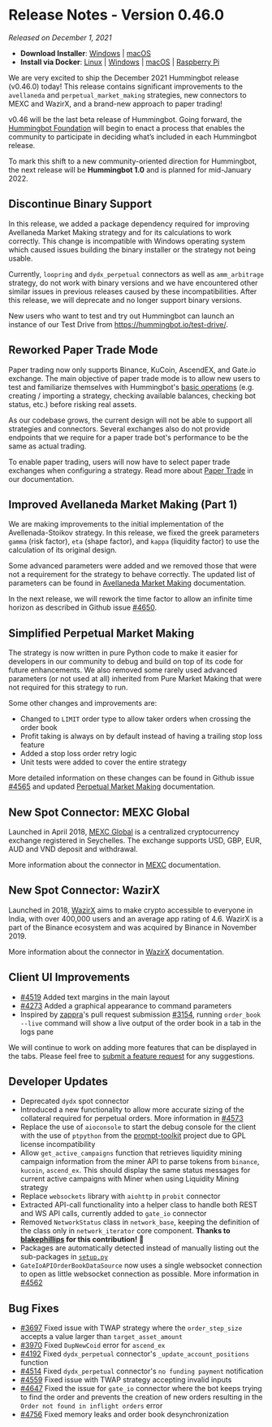 # Release Notes - Version 0.46.0

*Released on December 1, 2021*

- **Download Installer**: [Windows](https://dist.hummingbot.io/hummingbot_v0.46.0_setup.exe) | [macOS](https://dist.hummingbot.io/hummingbot_v0.46.0.dmg)
- **Install via Docker**: [Linux](/installation/docker/#linuxubuntu) | [Windows](/installation/docker/#windows) | [macOS](/installation/docker/#macos) | [Raspberry Pi](/installation/raspberry-pi/#install-via-docker)

We are very excited to ship the December 2021 Hummingbot release (v0.46.0) today! This release contains significant improvements to the `avellaneda` and `perpetual_market_making` strategies, new connectors to MEXC and WazirX, and a brand-new approach to paper trading!

v0.46 will be the last beta release of Hummingbot. Going forward, the [Hummingbot Foundation](https://hummingbot.io/blog/hummingbot-foundation/) will begin to enact a process that enables the community to participate in deciding what’s included in each Hummingbot release.

To mark this shift to a new community-oriented direction for Hummingbot, the next release will be **Hummingbot 1.0** and is planned for mid-January 2022.

## Discontinue Binary Support

In this release, we added a package dependency required for improving Avellaneda Market Making strategy and for its calculations to work correctly. This change is incompatible with Windows operating system which caused issues building the binary installer or the strategy not being usable.

Currently, `loopring` and `dydx_perpetual` connectors as well as `amm_arbitrage` strategy, do not work with binary versions and we have encountered other similar issues in previous releases caused by these incompatibilities. After this release, we will deprecate and no longer support binary versions.

New users who want to test and try out Hummingbot can launch an instance of our Test Drive from <https://hummingbot.io/test-drive/>.

## Reworked Paper Trade Mode

Paper trading now only supports Binance, KuCoin, AscendEX, and Gate.io exchange. The main objective of paper trade mode is to allow new users to test and familiarize themselves with Hummingbot's [basic operations](/operation) (e.g. creating / importing a strategy, checking available balances, checking bot status, etc.) before risking real assets.

As our codebase grows, the current design will not be able to support all strategies and connectors. Several exchanges also do not provide endpoints that we require for a paper trade bot's performance to be the same as actual trading.

To enable paper trading, users will now have to select paper trade exchanges when configuring a strategy. Read more about [Paper Trade](/global-configs/paper-trade) in our documentation.

## Improved Avellaneda Market Making (Part 1)

We are making improvements to the initial implementation of the Avellenada-Stoikov strategy. In this release, we fixed the greek parameters `gamma` (risk factor), `eta` (shape factor), and `kappa` (liquidity factor) to use the calculation of its original design.

Some advanced parameters were added and we removed those that were not a requirement for the strategy to behave correctly. The updated list of parameters can be found in [Avellaneda Market Making](/strategies/avellaneda-market-making/#strategy-configs) documentation.

In the next release, we will rework the time factor to allow an infinite time horizon as described in Github issue [#4650](https://github.com/hummingbot/hummingbot/issues/4650).

## Simplified Perpetual Market Making

The strategy is now written in pure Python code to make it easier for developers in our community to debug and build on top of its code for future enhancements. We also removed some rarely used advanced parameters (or not used at all) inherited from Pure Market Making that were not required for this strategy to run.

Some other changes and improvements are:

- Changed to `LIMIT` order type to allow taker orders when crossing the order book
- Profit taking is always on by default instead of having a trailing stop loss feature
- Added a stop loss order retry logic
- Unit tests were added to cover the entire strategy

More detailed information on these changes can be found in Github issue [#4565](https://github.com/hummingbot/hummingbot/issues/4565) and updated [Perpetual Market Making](/strategies/perpetual-market-making) documentation.

## New Spot Connector: MEXC Global

Launched in April 2018, [MEXC Global](https://www.mexc.com/) is a centralized cryptocurrency exchange registered in Seychelles. The exchange supports USD, GBP, EUR, AUD and VND deposit and withdrawal.

More information about the connector in [MEXC](/exchanges/mexc/) documentation.

## New Spot Connector: WazirX

Launched in 2018, [WazirX](https://wazirx.com/) aims to make crypto accessible to everyone in India, with over 400,000 users and an average app rating of 4.6. WazirX is a part of the Binance ecosystem and was acquired by Binance in November 2019.

More information about the connector in [WazirX](/exchanges/wazirx/) documentation.

## Client UI Improvements

- [#4519](https://github.com/hummingbot/hummingbot/issues/4519) Added text margins in the main layout
- [#4273](https://github.com/hummingbot/hummingbot/issues/4273) Added a graphical appearance to command parameters
- Inspired by [zappra](https://github.com/zappra)'s pull request submission [#3154](https://github.com/hummingbot/hummingbot/pull/3154), running `order_book --live` command will show a live output of the order book in a tab in the logs pane

We will continue to work on adding more features that can be displayed in the tabs. Please feel free to [submit a feature request](https://github.com/hummingbot/hummingbot/issues/new?assignees=&labels=enhancement&template=feature_request.md&title=) for any suggestions.

## Developer Updates

- Deprecated `dydx` spot connector
- Introduced a new functionality to allow more accurate sizing of the collateral required for perpetual orders. More information in [#4573](https://github.com/hummingbot/hummingbot/issues/4573)
- Replace the use of `aioconsole` to start the debug console for the client with the use of `ptpython` from the [prompt-toolkit](https://github.com/prompt-toolkit/ptpython) project due to GPL license incompatibility
- Allow `get_active_campaigns` function that retrieves liquidity mining campaign information from the miner API to parse tokens from `binance`, `kucoin`, `ascend_ex`. This should display the same status messages for current active campaigns with Miner when using Liquidity Mining strategy
- Replace `websockets` library with `aiohttp` in `probit` connector
- Extracted API-call functionality into a helper class to handle both REST and WS API calls, currently added to `gate_io` connector
- Removed `NetworkStatus` class in `network_base`, keeping the definition of the class only in `network_iterator` core component. **Thanks to [blakephillips](https://github.com/blakephillips) for this contribution! 🙏**
- Packages are automatically detected instead of manually listing out the sub-packages in [`setup.py`](https://github.com/hummingbot/hummingbot/blob/master/setup.py#L37)
- `GateIoAPIOrderBookDataSource` now uses a single websocket connection to open as little websocket connection as possible. More information in [#4562](https://github.com/hummingbot/hummingbot/pull/4562)

## Bug Fixes

- [#3697](https://github.com/hummingbot/hummingbot/issues/3697) Fixed issue with TWAP strategy where the `order_step_size` accepts a value larger than `target_asset_amount`
- [#3970](https://github.com/hummingbot/hummingbot/issues/3970) Fixed `DupNewCoid` error for `ascend_ex`
- [#4192](https://github.com/hummingbot/hummingbot/issues/4192) Fixed `dydx_perpetual` connector's `_update_account_positions` function
- [#4514](https://github.com/hummingbot/hummingbot/issues/4514) Fixed `dydx_perpetual` connector's `no funding payment` notification
- [#4559](https://github.com/hummingbot/hummingbot/issues/4559) Fixed issue with TWAP strategy accepting invalid inputs
- [#4647](https://github.com/hummingbot/hummingbot/issues/4647) Fixed the issue for `gate_io` connector where the bot keeps trying to find the order and prevents the creation of new orders resulting in the `Order not found in inflight orders` error
- [#4756](https://github.com/hummingbot/hummingbot/pull/4756) Fixed memory leaks and order book desynchronization
